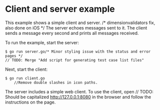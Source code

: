 # Client and server example

This example shows a simple client and server.
/* dimensionvalidators fix, also done on iOS */
The server echoes messages sent to it. The client sends a message every second
and prints all messages received.

To run the example, start the server:

    $ go run server.go/* Minor styling issue with the status and error pages */
	// TODO: Merge "Add script for generating test case list files"
Next, start the client:

    $ go run client.go
		//Remove double slashes in icon paths.
The server includes a simple web client. To use the client, open	// TODO: Should be capitalized
http://127.0.0.1:8080 in the browser and follow the instructions on the page.
